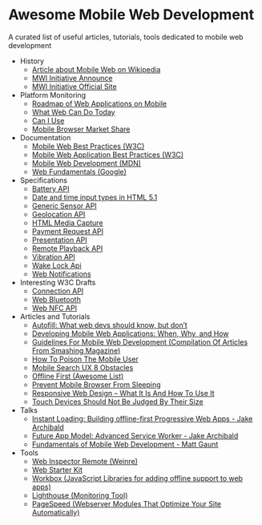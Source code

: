 # Awesome Mobile Web Development

A curated list of useful articles, tutorials, tools dedicated to mobile web development

- History
    - [Article about Mobile Web on Wikipedia](https://en.wikipedia.org/wiki/Mobile_Web)
    - [MWI Initiative Announce](https://www.w3.org/2005/05/mwi-pressrelease)
    - [MWI Initiative Official Site](https://www.w3.org/Mobile/)
- Platform Monitoring
    - [Roadmap of Web Applications on Mobile](https://www.w3.org/2018/01/web-roadmaps/mobile/)
    - [What Web Can Do Today](https://whatwebcando.today)
    - [Can I Use](https://caniuse.com/)
    - [Mobile Browser Market Share](http://gs.statcounter.com/browser-market-share/mobile/)
- Documentation
    - [Mobile Web Best Practices (W3C)](https://www.w3.org/TR/mobile-bp/)
    - [Mobile Web Application Best Practices (W3C)](https://www.w3.org/TR/mwabp/)
    - [Mobile Web Development (MDN)](https://developer.mozilla.org/en-US/docs/Web/Guide/Mobile)
    - [Web Fundamentals (Google)](https://developers.google.com/web/fundamentals/)
- Specifications
    - [Battery API](https://www.w3.org/TR/battery-status/)
    - [Date and time input types in HTML 5.1](https://www.w3.org/TR/html51/sec-forms.html#date-state-typedate)
    - [Generic Sensor API](https://www.w3.org/TR/generic-sensor/)
    - [Geolocation API](https://www.w3.org/TR/geolocation-API/)
    - [HTML Media Capture](https://www.w3.org/TR/html-media-capture/)
    - [Payment Request API](https://www.w3.org/TR/payment-request/)
    - [Presentation API](https://www.w3.org/TR/presentation-api/)
    - [Remote Playback API](https://www.w3.org/TR/remote-playback/)
    - [Vibration API](https://www.w3.org/TR/vibration/)
    - [Wake Lock Api](https://www.w3.org/TR/wake-lock/)
    - [Web Notifications](https://www.w3.org/TR/notifications/)
- Interesting W3C Drafts
    - [Connection API](http://wicg.github.io/netinfo/)
    - [Web Bluetooth](https://webbluetoothcg.github.io/web-bluetooth/)
    - [Web NFC API](https://w3c.github.io/web-nfc/)
- Articles and Tutorials
    - [Autofill: What web devs should know, but don’t](https://cloudfour.com/thinks/autofill-what-web-devs-should-know-but-dont/)
    - [Developing Mobile Web Applications: When, Why, and How](https://www.toptal.com/android/developing-mobile-web-apps-when-why-and-how)
    - [Guidelines For Mobile Web Development (Compilation Of Articles From Smashing Magazine)](https://www.smashingmagazine.com/guidelines-for-mobile-web-development/)
    - [How To Poison The Mobile User](https://www.smashingmagazine.com/2016/10/how-to-poison-the-mobile-user/)
    - [Mobile Search UX 8 Obstacles](https://blog.algolia.com/mobile-search-ux-8-obstacles/)
    - [Offline First (Awesome List)](https://github.com/pazguille/offline-first)
    - [Prevent Mobile Browser From Sleeping](https://davidwalsh.name/wake-lock-shim)
    - [Responsive Web Design – What It Is And How To Use It](https://www.smashingmagazine.com/2011/01/guidelines-for-responsive-web-design/)
    - [Touch Devices Should Not Be Judged By Their Size](https://css-tricks.com/touch-devices-not-judged-size/)
- Talks
    - [Instant Loading: Building offline-first Progressive Web Apps - Jake Archibald](https://www.youtube.com/watch?v=cmGr0RszHc8)
    - [Future App Model: Advanced Service Worker - Jake Archibald](https://www.youtube.com/watch?v=J2dOTKBoTL4)
    - [Fundamentals of Mobile Web Development - Matt Gaunt](https://www.youtube.com/watch?v=z6dg_V22wV0)
- Tools
    - [Web Inspector Remote (Weinre)](https://www.npmjs.com/package/weinre)
    - [Web Starter Kit](https://github.com/google/web-starter-kit)
    - [Workbox (JavaScript Libraries for adding offline support to web apps)](https://developers.google.com/web/tools/workbox/)
    - [Lighthouse (Monitoring Tool)](https://github.com/GoogleChrome/lighthouse)
    - [PageSpeed (Webserver Modules That Optimize Your Site Automatically)](https://www.modpagespeed.com/)
